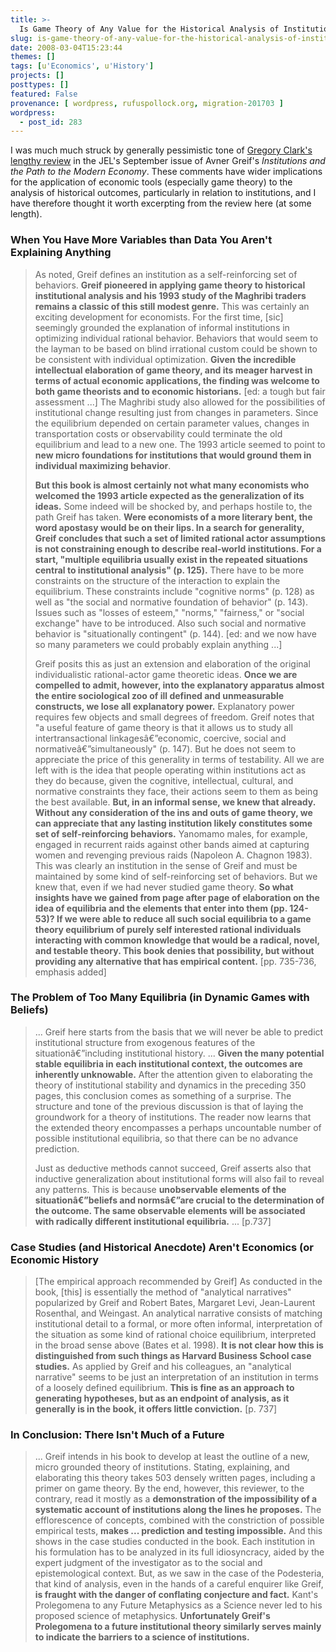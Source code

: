 ```yaml
---
title: >-
  Is Game Theory of Any Value for the Historical Analysis of Institutions?
slug: is-game-theory-of-any-value-for-the-historical-analysis-of-institutions
date: 2008-03-04T15:23:44
themes: []
tags: [u'Economics', u'History']
projects: []
posttypes: []
featured: False
provenance: [ wordpress, rufuspollock.org, migration-201703 ]
wordpress:
  - post_id: 283
---
```


I was much much struck by generally pessimistic tone of [Gregory Clark's lengthy review](http://ideas.repec.org/a/aea/jeclit/v45y2007i3p725-741.html) in the JEL's September issue of Avner Greif's *Institutions and the Path to the Modern Economy*. These comments have wider implications for the application of economic tools (especially game theory) to the analysis of historical outcomes, particularly in relation to institutions, and I have therefore thought it worth excerpting from the review here (at some length).

### When You Have More Variables than Data You Aren't Explaining Anything

> As noted, Greif defines an institution as a self-reinforcing set of behaviors. **Greif pioneered in applying game theory to historical institutional analysis and his 1993 study of the Maghribi traders remains a classic of this still modest genre.** This was certainly an exciting development for economists. For the first time, [sic] seemingly grounded the explanation of informal institutions in optimizing individual rational behavior. Behaviors that would seem to the layman to be based on blind irrational custom could be shown to be consistent with individual optimization. **Given the incredible intellectual elaboration of game theory, and its meager harvest in terms of actual economic applications, the finding was welcome to both game theorists and to economic historians.** [ed: a tough but fair assessment ...] The Maghribi study also allowed for the possibilities of institutional change resulting just from changes in parameters. Since the equilibrium depended on certain parameter values, changes in transportation costs or observability could terminate the old equilibrium and lead to a new one. The 1993 article seemed to point to **new micro foundations for institutions that would ground them in individual maximizing behavior**.
> 
> **But this book is almost certainly not what many economists who welcomed the 1993 article expected as the generalization of its ideas.** Some indeed will be shocked by, and perhaps hostile to, the path Greif has taken. **Were economists of a more literary bent, the word apostasy would be on their lips. In a search for generality, Greif concludes that such a set of limited rational actor assumptions is not constraining enough to describe real-world institutions. For a start, "multiple equilibria usually exist in the repeated situations central to institutional analysis" (p. 125).** There have to be more constraints on the structure of the interaction to explain the equilibrium. These constraints include "cognitive norms" (p. 128) as well as "the social and normative foundation of behavior" (p. 143). Issues such as "losses of esteem," "norms," "fairness," or "social exchange" have to be introduced. Also such social and normative behavior is "situationally contingent" (p. 144). [ed: and we now have so many parameters we could probably explain anything ...]
>
> Greif posits this as just an extension and elaboration of the original individualistic rational-actor game theoretic ideas. **Once we are compelled to admit, however, into the explanatory apparatus almost the entire sociological zoo of ill defined and unmeasurable constructs, we lose all explanatory power.** Explanatory power requires few objects and small degrees of freedom. Greif notes that "a useful feature of game theory is that it allows us to study all intertransactional linkagesâ€”economic, coercive, social and normativeâ€”simultaneously" (p. 147). But he does not seem to appreciate the price of this generality in terms of testability. All we are left with is the idea that people operating within institutions act as they do because, given the cognitive, intellectual, cultural, and normative constraints they face, their actions seem to them as being the best available. **But, in an informal sense, we knew that already. Without any consideration of the ins and outs of game theory, we can appreciate that any lasting institution likely constitutes some set of self-reinforcing behaviors.** Yanomamo males, for example, engaged in recurrent raids against other bands aimed at capturing women and revenging previous raids (Napoleon A. Chagnon 1983). This was clearly an institution in the sense of Greif and must be maintained by some kind of self-reinforcing set of behaviors. But we knew that, even if we had never studied game theory. **So what insights have we gained from page after page of elaboration on the idea of equilibria and the elements that enter into them (pp. 124-53)? If we were able to reduce all such social equilibria to a game theory equilibrium of purely self interested rational individuals interacting with common knowledge that would be a radical, novel, and testable theory. This book denies that possibility, but without providing any alternative that has empirical content.** [pp. 735-736, emphasis added]


### The Problem of Too Many Equilibria (in Dynamic Games with Beliefs)

> ... Greif here starts from the basis that we will never be able to predict institutional structure from exogenous features of the situationâ€”including institutional history. ... **Given the many potential stable equilibria in each institutional context, the outcomes are inherently unknowable.** After the attention given to elaborating the theory of institutional stability and dynamics in the preceding 350 pages, this conclusion comes as something of a surprise. The structure and tone of the previous discussion is that of laying the groundwork for a theory of institutions. The reader now learns that the extended theory encompasses a perhaps uncountable number of possible institutional equilibria, so that there can be no advance prediction.
> 
> Just as deductive methods cannot succeed, Greif asserts also that inductive generalization about institutional forms will also fail to reveal any patterns. This is because **unobservable elements of the situationâ€”beliefs and normsâ€”are crucial to the determination of the outcome. The same observable elements will be associated with radically different institutional equilibria.** ... [p.737]

### Case Studies (and Historical Anecdote) Aren't Economics (or Economic History

> [The empirical approach recommended by Greif] As conducted in the book, [this] is essentially the method of "analytical narratives" popularized by Greif and Robert Bates, Margaret Levi, Jean-Laurent Rosenthal, and Weingast. An analytical narrative consists of matching institutional detail to a formal, or more often informal, interpretation of the situation as some kind of rational choice equilibrium, interpreted in the broad sense above (Bates et al. 1998). **It is not clear how this is distinguished from such things as Harvard Business School case studies.** As applied by Greif and his colleagues, an "analytical narrative" seems to be just an interpretation of an institution in terms of a loosely defined equilibrium. **This is fine as an approach to generating hypotheses, but as an endpoint of analysis, as it generally is in the book, it offers little conviction.** [p. 737]

### In Conclusion: There Isn't Much of a Future

> ... Greif intends in his book to develop at least the outline of a new, micro grounded theory of institutions. Stating, explaining, and elaborating this theory takes 503 densely written pages, including a primer on game theory. By the end, however, this reviewer, to the contrary, read it mostly as a **demonstration of the impossibility of a systematic account of institutions along the lines he proposes.** The efflorescence of concepts, combined with the constriction of possible empirical tests, **makes ... prediction and testing impossible.** And this shows in the case studies conducted in the book. Each institution in his formulation has to be analyzed in its full idiosyncracy, aided by the expert judgment of the investigator as to the social and epistemological context. But, as we saw in the case of the Podesteria, that kind of analysis, even in the hands of a careful enquirer like Greif, **is fraught with the danger of conflating conjecture and fact.** Kant's Prolegomena to any Future Metaphysics as a Science never led to his proposed science of metaphysics. **Unfortunately Greif's Prolegomena to a future institutional theory similarly serves mainly to indicate the barriers to a science of institutions.**

